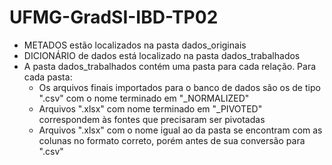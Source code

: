 # UFMG-GradSI-IBD-TP02
- METADOS estão localizados na pasta dados_originais
- DICIONÁRIO de dados está localizado na pasta dados_trabalhados
- A pasta dados_trabalhados contém uma pasta para cada relação. Para cada pasta:
  - Os arquivos finais importados para o banco de dados são os de tipo ".csv" com o nome terminado em "_NORMALIZED"
  - Arquivos ".xlsx" com nome terminado em "_PIVOTED" correspondem às fontes que precisaram ser pivotadas
  - Arquivos ".xlsx" com o nome igual ao da pasta se encontram com as colunas no formato correto, porém antes de sua conversão para ".csv"
